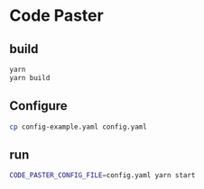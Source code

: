 # Code Paster

## build
```bash
yarn
yarn build
```

## Configure
```bash
cp config-example.yaml config.yaml
```

## run
```bash
CODE_PASTER_CONFIG_FILE=config.yaml yarn start
```

